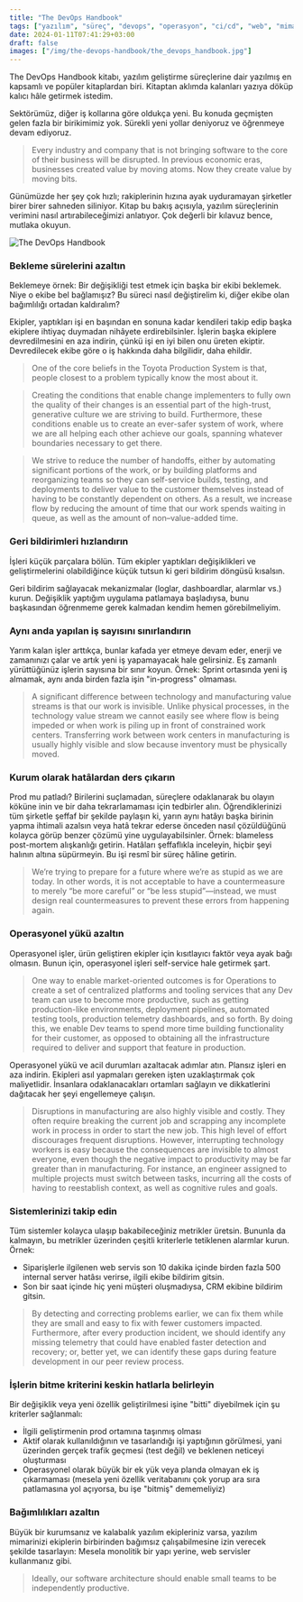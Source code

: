 ```yaml
---
title: "The DevOps Handbook"
tags: ["yazılım", "süreç", "devops", "operasyon", "ci/cd", "web", "mimari"]
date: 2024-01-11T07:41:29+03:00
draft: false
images: ["/img/the-devops-handbook/the_devops_handbook.jpg"]
---
```


The DevOps Handbook kitabı, yazılım geliştirme süreçlerine dair yazılmış en kapsamlı ve popüler kitaplardan biri.
Kitaptan aklımda kalanları yazıya döküp kalıcı hâle getirmek istedim.

Sektörümüz, diğer iş kollarına göre oldukça yeni.
Bu konuda geçmişten gelen fazla bir birikimimiz yok.
Sürekli yeni yollar deniyoruz ve öğrenmeye devam ediyoruz.

> Every industry and company that is not bringing software to the core of their business will be disrupted.
> In previous economic eras, businesses created value by moving atoms. Now they create value by moving bits.

Günümüzde her şey çok hızlı; rakiplerinin hızına ayak uyduramayan şirketler birer birer sahneden siliniyor.
Kitap bu bakış açısıyla, yazılım süreçlerinin verimini nasıl artırabileceğimizi anlatıyor.
Çok değerli bir kılavuz bence, mutlaka okuyun.

![The DevOps Handbook][1]

### Bekleme sürelerini azaltın

Beklemeye örnek: Bir değişikliği test etmek için başka bir ekibi beklemek.
Niye o ekibe bel bağlamışız?
Bu süreci nasıl değiştirelim ki, diğer ekibe olan bağımlılığı ortadan kaldıralım?

Ekipler, yaptıkları işi en başından en sonuna kadar kendileri takip edip başka ekiplere ihtiyaç duymadan nihâyete erdirebilsinler.
İşlerin başka ekiplere devredilmesini en aza indirin, çünkü işi en iyi bilen onu üreten ekiptir.
Devredilecek ekibe göre o iş hakkında daha bilgilidir, daha ehildir.

> One of the core beliefs in the Toyota Production System is that, people closest to a problem typically know the most about it.

> Creating the conditions that enable change implementers to fully own the quality of their changes is an essential part of the high-trust, generative culture we are striving to build. Furthermore, these conditions enable us to create an ever-safer system of work, where we are all helping each other achieve our goals, spanning whatever boundaries necessary to get there.

> We strive to reduce the number of handoffs, either by automating significant portions of the work, or by building platforms and reorganizing teams so they can self-service builds, testing, and deployments to deliver value to the customer themselves instead of having to be constantly dependent on others. As a result, we increase flow by reducing the amount of time that our work spends waiting in queue, as well as the amount of non–value-added time.

### Geri bildirimleri hızlandırın

İşleri küçük parçalara bölün.
Tüm ekipler yaptıkları değişiklikleri ve geliştirmelerini olabildiğince küçük tutsun ki geri bildirim döngüsü kısalsın.

Geri bildirim sağlayacak mekanizmalar (loglar, dashboardlar, alarmlar vs.) kurun.
Değişiklik yaptığım uygulama patlamaya başladıysa, bunu başkasından öğrenmeme gerek kalmadan kendim hemen görebilmeliyim.

### Aynı anda yapılan iş sayısını sınırlandırın

Yarım kalan işler arttıkça, bunlar kafada yer etmeye devam eder, enerji ve zamanınızı çalar ve artık yeni iş yapamayacak hale gelirsiniz.
Eş zamanlı yürüttüğünüz işlerin sayısına bir sınır koyun.
Örnek: Sprint ortasında yeni iş almamak, aynı anda birden fazla işin "in-progress" olmaması.

> A significant difference between technology and manufacturing value streams is that our work is invisible. Unlike physical processes, in the technology value stream we cannot easily see where flow is being impeded or when work is piling up in front of constrained work centers. Transferring work between work centers in manufacturing is usually highly visible and slow because inventory must be physically moved.

### Kurum olarak hatâlardan ders çıkarın

Prod mu patladı?
Birilerini suçlamadan, süreçlere odaklanarak bu olayın köküne inin ve bir daha tekrarlamaması için tedbirler alın.
Öğrendiklerinizi tüm şirketle şeffaf bir şekilde paylaşın ki, yarın aynı hatâyı başka birinin yapma ihtimali azalsın veya hatâ tekrar ederse önceden nasıl çözüldüğünü kolayca görüp benzer çözümü yine uygulayabilsinler.
Örnek: blameless post-mortem alışkanlığı getirin.
Hatâları şeffaflıkla inceleyin, hiçbir şeyi halının altına süpürmeyin.
Bu işi resmî bir süreç hâline getirin.

> We’re trying to prepare for a future where we’re as stupid as we are today. In other words, it is not acceptable to have a countermeasure to merely “be more careful” or “be less stupid”—instead, we must design real countermeasures to prevent these errors from happening again.

### Operasyonel yükü azaltın

Operasyonel işler, ürün geliştiren ekipler için kısıtlayıcı faktör veya ayak bağı olmasın.
Bunun için, operasyonel işleri self-service hale getirmek şart.

> One way to enable market-oriented outcomes is for Operations to create a set of centralized platforms and tooling services that any Dev team can use to become more productive, such as getting production-like environments, deployment pipelines, automated testing tools, production telemetry dashboards, and so forth. By doing this, we enable Dev teams to spend more time building functionality for their customer, as opposed to obtaining all the infrastructure required to deliver and support that feature in production.

Operasyonel yükü ve acil durumları azaltacak adımlar atın.
Plansız işleri en aza indirin.
Ekipleri asıl yapmaları gereken işten uzaklaştırmak çok maliyetlidir.
İnsanlara odaklanacakları ortamları sağlayın ve dikkatlerini dağıtacak her şeyi engellemeye çalışın.

> Disruptions in manufacturing are also highly visible and costly. They often require breaking the current job and scrapping any incomplete work in process in order to start the new job. This high level of effort discourages frequent disruptions. However, interrupting technology workers is easy because the consequences are invisible to almost everyone, even though the negative impact to productivity may be far greater than in manufacturing. For instance, an engineer assigned to multiple projects must switch between tasks, incurring all the costs of having to reestablish context, as well as cognitive rules and goals. 

### Sistemlerinizi takip edin

Tüm sistemler kolayca ulaşıp bakabileceğiniz metrikler üretsin.
Bununla da kalmayın, bu metrikler üzerinden çeşitli kriterlerle tetiklenen alarmlar kurun.
Örnek:

- Siparişlerle ilgilenen web servis son 10 dakika içinde birden fazla 500 internal server hatâsı verirse, ilgili ekibe bildirim gitsin.
- Son bir saat içinde hiç yeni müşteri oluşmadıysa, CRM ekibine bildirim gitsin.

> By detecting and correcting problems earlier, we can fix them while they are small and easy to fix with fewer customers impacted. Furthermore, after every production incident, we should identify any missing telemetry that could have enabled faster detection and recovery; or, better yet, we can identify these gaps during feature development in our peer review process.

### İşlerin bitme kriterini keskin hatlarla belirleyin

Bir değişiklik veya yeni özellik geliştirilmesi işine "bitti" diyebilmek için şu kriterler sağlanmalı:

- İlgili geliştirmenin prod ortamına taşınmış olması
- Aktif olarak kullanıldığının ve tasarlandığı işi yaptığının görülmesi, yani üzerinden gerçek trafik geçmesi (test değil) ve beklenen neticeyi oluşturması
- Operasyonel olarak büyük bir ek yük veya planda olmayan ek iş çıkarmaması (mesela yeni özellik veritabanını çok yorup ara sıra patlamasına yol açıyorsa, bu işe "bitmiş" dememeliyiz)

### Bağımlılıkları azaltın

Büyük bir kurumsanız ve kalabalık yazılım ekipleriniz varsa, yazılım mimarinizi ekiplerin birbirinden bağımsız çalışabilmesine izin verecek şekilde tasarlayın: Mesela monolitik bir yapı yerine, web servisler kullanmanız gibi.

> Ideally, our software architecture should enable small teams to be independently productive.

[1]: /img/the-devops-handbook/the_devops_handbook.jpg
